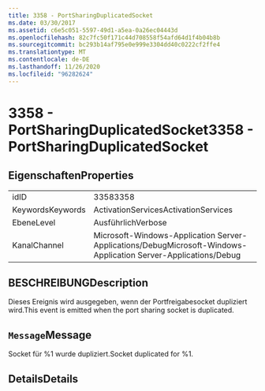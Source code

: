 ```yaml
---
title: 3358 - PortSharingDuplicatedSocket
ms.date: 03/30/2017
ms.assetid: c6e5c051-5597-49d1-a5ea-0a26ec04443d
ms.openlocfilehash: 82c7fc50f171c44d708558f54afd64d1f4b04b8b
ms.sourcegitcommit: bc293b14af795e0e999e3304dd40c0222cf2ffe4
ms.translationtype: MT
ms.contentlocale: de-DE
ms.lasthandoff: 11/26/2020
ms.locfileid: "96282624"
---
```

# <a name="3358---portsharingduplicatedsocket"></a><span data-ttu-id="5e08e-102">3358 - PortSharingDuplicatedSocket</span><span class="sxs-lookup"><span data-stu-id="5e08e-102">3358 - PortSharingDuplicatedSocket</span></span>

## <a name="properties"></a><span data-ttu-id="5e08e-103">Eigenschaften</span><span class="sxs-lookup"><span data-stu-id="5e08e-103">Properties</span></span>  
  
|||  
|-|-|  
|<span data-ttu-id="5e08e-104">id</span><span class="sxs-lookup"><span data-stu-id="5e08e-104">ID</span></span>|<span data-ttu-id="5e08e-105">3358</span><span class="sxs-lookup"><span data-stu-id="5e08e-105">3358</span></span>|  
|<span data-ttu-id="5e08e-106">Keywords</span><span class="sxs-lookup"><span data-stu-id="5e08e-106">Keywords</span></span>|<span data-ttu-id="5e08e-107">ActivationServices</span><span class="sxs-lookup"><span data-stu-id="5e08e-107">ActivationServices</span></span>|  
|<span data-ttu-id="5e08e-108">Ebene</span><span class="sxs-lookup"><span data-stu-id="5e08e-108">Level</span></span>|<span data-ttu-id="5e08e-109">Ausführlich</span><span class="sxs-lookup"><span data-stu-id="5e08e-109">Verbose</span></span>|  
|<span data-ttu-id="5e08e-110">Kanal</span><span class="sxs-lookup"><span data-stu-id="5e08e-110">Channel</span></span>|<span data-ttu-id="5e08e-111">Microsoft-Windows-Application Server-Applications/Debug</span><span class="sxs-lookup"><span data-stu-id="5e08e-111">Microsoft-Windows-Application Server-Applications/Debug</span></span>|  
  
## <a name="description"></a><span data-ttu-id="5e08e-112">BESCHREIBUNG</span><span class="sxs-lookup"><span data-stu-id="5e08e-112">Description</span></span>  

 <span data-ttu-id="5e08e-113">Dieses Ereignis wird ausgegeben, wenn der Portfreigabesocket dupliziert wird.</span><span class="sxs-lookup"><span data-stu-id="5e08e-113">This event is emitted when the port sharing socket is duplicated.</span></span>  
  
## <a name="message"></a><span data-ttu-id="5e08e-114">`Message`</span><span class="sxs-lookup"><span data-stu-id="5e08e-114">Message</span></span>  

 <span data-ttu-id="5e08e-115">Socket für %1 wurde dupliziert.</span><span class="sxs-lookup"><span data-stu-id="5e08e-115">Socket duplicated for %1.</span></span>  
  
## <a name="details"></a><span data-ttu-id="5e08e-116">Details</span><span class="sxs-lookup"><span data-stu-id="5e08e-116">Details</span></span>

